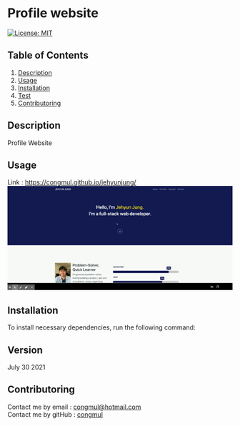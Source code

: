 # Profile website
[![License: MIT](https://img.shields.io/badge/License-MIT-yellow.svg)](https://opensource.org/licenses/MIT) 

## Table of Contents
1. [Description](#Description)
2. [Usage](#Usage)
3. [Installation](#Installation)
4. [Test](#Test)
5. [Contributoring](#Contributoring)

## Description
Profile Website

## Usage
Link :  https://congmul.github.io/jehyunjung/
<img src="./assets/img/operating.gif" width="800" >

## Installation 
To install necessary dependencies, run the following command:


## Version 
July 30 2021

## Contributoring
Contact me by email : congmul@hotmail.com <br>
Contact me by gitHub : <a href="https://github.com/congmul">congmul</a>
